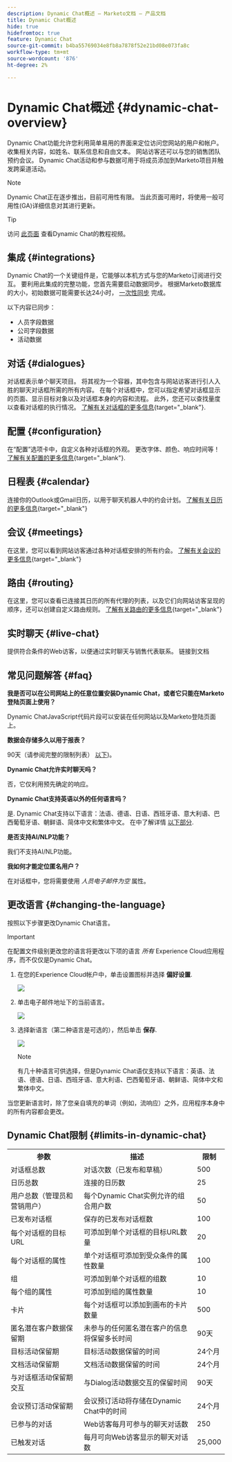 ```yaml
---
description: Dynamic Chat概述 — Marketo文档 — 产品文档
title: Dynamic Chat概述
hide: true
hidefromtoc: true
feature: Dynamic Chat
source-git-commit: b4ba55769034e8fb8a7878f52e21bd08e073fa8c
workflow-type: tm+mt
source-wordcount: '876'
ht-degree: 2%

---
```


# Dynamic Chat概述 {#dynamic-chat-overview}

Dynamic Chat功能允许您利用简单易用的界面来定位访问您网站的用户和帐户。 收集相关内容，如姓名、联系信息和自由文本。 网站访客还可以与您的销售团队预约会议。 Dynamic Chat活动和参与数据可用于将成员添加到Marketo项目并触发跨渠道活动。

>[!NOTE]
>
>Dynamic Chat正在逐步推出，目前可用性有限。 当此页面可用时，将使用一般可用性(GA)详细信息对其进行更新。

>[!TIP]
>
>访问 [此页面](https://experienceleague.adobe.com/docs/marketo-learn/tutorials/dynamic-chat/dynamic-chat-overview.html) 查看Dynamic Chat的教程视频。

## 集成 {#integrations}

Dynamic Chat的一个关键组件是，它能够以本机方式与您的Marketo订阅进行交互。 要利用此集成的完整功能，您首先需要启动数据同步。 根据Marketo数据库的大小，初始数据可能需要长达24小时， [一次性同步](/help/marketo/product-docs/demand-generation/dynamic-chat/integrations/connect-dynamic-chat-to-marketo.md) 完成。

以下内容已同步：

* 人员字段数据
* 公司字段数据
* 活动数据

## 对话 {#dialogues}

对话框表示单个聊天项目。 将其视为一个容器，其中包含与网站访客进行引人入胜的聊天对话框所需的所有内容。 在每个对话框中，您可以指定希望对话框显示的页面、显示目标对象以及对话框本身的内容和流程。 此外，您还可以查找量度以查看对话框的执行情况。 [了解有关对话框的更多信息](/help/marketo/product-docs/demand-generation/dynamic-chat/dialogues/dialogue-overview.md){target="_blank"}.

## 配置 {#configuration}

在“配置”选项卡中，自定义各种对话框的外观。 更改字体、颜色、响应时间等！ [了解有关配置的更多信息](/help/marketo/product-docs/demand-generation/dynamic-chat/configuration.md){target="_blank"}.

## 日程表 {#calendar}

连接你的Outlook或Gmail日历，以用于聊天机器人中的约会计划。 [了解有关日历的更多信息](/help/marketo/product-docs/demand-generation/dynamic-chat/appointment-scheduling/calendar.md){target="_blank"}

## 会议 {#meetings}

在这里，您可以看到网站访客通过各种对话框安排的所有约会。 [了解有关会议的更多信息](/help/marketo/product-docs/demand-generation/dynamic-chat/appointment-scheduling/meetings.md){target="_blank"}

## 路由 {#routing}

在这里，您可以查看已连接其日历的所有代理的列表，以及它们向网站访客呈现的顺序，还可以创建自定义路由规则。 [了解有关路由的更多信息](/help/marketo/product-docs/demand-generation/dynamic-chat/appointment-scheduling/routing.md){target="_blank"}

## 实时聊天 {#live-chat}

提供符合条件的Web访客，以便通过实时聊天与销售代表联系。 链接到文档

## 常见问题解答 {#faq}

**我是否可以在公司网站上的任意位置安装Dynamic Chat，或者它只能在Marketo登陆页面上使用？**

Dynamic ChatJavaScript代码片段可以安装在任何网站以及Marketo登陆页面上。

**数据会存储多久以用于报表？**

90天（请参阅完整的限制列表） [以下](#limits-in-dynamic-chat))。

**Dynamic Chat允许实时聊天吗？**

否，它仅利用预先确定的响应。

**Dynamic Chat支持英语以外的任何语言吗？**

是. Dynamic Chat支持以下语言：法语、德语、日语、西班牙语、意大利语、巴西葡萄牙语、朝鲜语、简体中文和繁体中文。 在中了解详情 [以下部分](#changing-the-language).

**是否支持AI/NLP功能？**

我们不支持AI/NLP功能。

**我如何才能定位匿名用户？**

在对话框中，您将需要使用 _人员电子邮件为空_ 属性。

## 更改语言 {#changing-the-language}

按照以下步骤更改Dynamic Chat语言。

>[!IMPORTANT]
>
>在配置文件级别更改您的语言将更改以下项的语言 _所有_ Experience Cloud应用程序，而不仅仅是Dynamic Chat。

1. 在您的Experience Cloud帐户中，单击设置图标并选择 **偏好设置**.

   ![](assets/dynamic-chat-overview-1.png)

1. 单击电子邮件地址下的当前语言。

   ![](assets/dynamic-chat-overview-2.png)

1. 选择新语言（第二种语言是可选的），然后单击 **保存**.

   ![](assets/dynamic-chat-overview-3.png)

   >[!NOTE]
   >
   >有几十种语言可供选择，但是Dynamic Chat语仅支持以下语言：英语、法语、德语、日语、西班牙语、意大利语、巴西葡萄牙语、朝鲜语、简体中文和繁体中文。

当您更新语言时，除了您亲自填充的单词（例如，流响应）之外，应用程序本身中的所有内容都会更改。

## Dynamic Chat限制 {#limits-in-dynamic-chat}

<table>
  <th>参数</th>
  <th>描述</th>
  <th>限制</th>
 <tr>
  <td>对话框总数</td>
  <td>对话次数（已发布和草稿）</td>
  <td>500</td>
 </tr>
 <tr>
  <td>日历总数</td>
  <td>连接的日历数</td>
  <td>25</td>
 </tr>
 <tr>
  <td>用户总数（管理员和营销用户）</td>
  <td>每个Dynamic Chat实例允许的组合用户数</td>
  <td>50</td>
 </tr>
 <tr>
  <td>已发布对话框</td>
  <td>保存的已发布对话框数</td>
  <td>100</td>
 </tr>
 <tr>
  <td>每个对话框的目标URL</td>
  <td>可添加到单个对话框的目标URL数量</td>
  <td>20</td>
 </tr>
 <tr>
  <td>每个对话框的属性</td>
  <td>单个对话框可添加到受众条件的属性数量</td>
  <td>100</td>
 </tr>
 <tr>
  <td>组</td>
  <td>可添加到单个对话框的组数</td>
  <td>10</td>
 </tr>
 <tr>
  <td>每个组的属性</td>
  <td>可添加到组的属性数量</td>
  <td>10</td>
 </tr>
 <tr>
  <td>卡片</td>
  <td>每个对话框可以添加到画布的卡片数量</td>
  <td>500</td>
 </tr>
 <tr>
  <td>匿名潜在客户数据保留期</td>
  <td>未参与的任何匿名潜在客户的信息将保留多长时间</td>
  <td>90天</td>
 </tr>
 <tr>
  <td>目标活动保留期</td>
  <td>目标活动数据保留的时间</td>
  <td>24个月</td>
 </tr>
 <tr>
  <td>文档活动保留期</td>
  <td>文档活动数据保留的时间</td>
  <td>24个月</td>
 </tr>
 <tr>
  <td>与对话框活动保留期交互</td>
  <td>与Dialog活动数据交互的保留时间</td>
  <td>90天</td>
 </tr>
 <tr>
  <td>会议预订活动保留期</td>
  <td>会议预订活动将存储在Dynamic Chat中的时间</td>
  <td>24个月</td>
 </tr>
 <tr>
  <td>已参与的对话</td>
  <td>Web访客每月可参与的聊天对话数</td>
  <td>250</td>
 </tr>
 <tr>
  <td>已触发对话</td>
  <td>每月可向Web访客显示的聊天对话数</td>
  <td>25,000</td>
 </tr>
</table>
